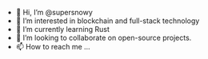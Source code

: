 
- 👋 Hi, I’m @supersnowy
- 👀 I’m interested in blockchain and full-stack technology
- 🌱 I’m currently learning Rust
- 💞️ I’m looking to collaborate on open-source projects.
- 📫 How to reach me ...

<!---
supersnowy/supersnowy is a ✨ special ✨ repository because its `README.md` (this file) appears on your GitHub profile.
You can click the Preview link to take a look at your changes.
--->
